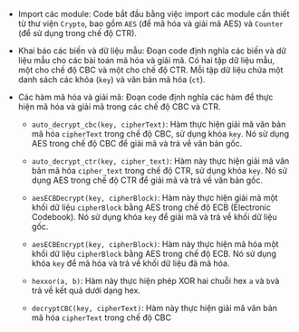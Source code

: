 * Import các module: Code bắt đầu bằng việc import các module cần thiết từ thư viện `Crypto`, bao gồm `AES` (để mã hóa và giải mã AES) và `Counter` (để sử dụng trong chế độ CTR).

* Khai báo các biến và dữ liệu mẫu: Đoạn code định nghĩa các biến và dữ liệu mẫu cho các bài toán mã hóa và giải mã. Có hai tập dữ liệu mẫu, một cho chế độ CBC và một cho chế độ CTR. Mỗi tập dữ liệu chứa một danh sách các khóa (`key`) và văn bản mã hóa (`ct`).

* Các hàm mã hóa và giải mã: Đoạn code định nghĩa các hàm để thực hiện mã hóa và giải mã trong các chế độ CBC và CTR.
  * `auto_decrypt_cbc(key, cipherText)`: Hàm thực hiện giải mã văn bản mã hóa `cipherText` trong chế độ CBC, sử dụng khóa `key`. Nó sử dụng AES trong chế độ CBC để giải mã và trả về văn bản gốc.
  
  * `auto_decrypt_ctr(key, cipher_text)`: Hàm này thực hiện giải mã văn bản mã hóa `cipher_text` trong chế độ CTR, sử dụng khóa `key`. Nó sử dụng AES trong chế độ CTR để giải mã và trả về văn bản gốc.

  * `aesECBDecrypt(key, cipherBlock)`: Hàm này thực hiện giải mã một khối dữ liệu `cipherBlock` bằng AES trong chế độ ECB (Electronic Codebook). Nó sử dụng khóa `key` để giải mã và trả về khối dữ liệu gốc.

  * `aesECBEncrypt(key, cipherBlock)`: Hàm này thực hiện mã hóa một khối dữ liệu `cipherBlock` bằng AES trong chế độ ECB. Nó sử dụng khóa `key` để mã hóa và trả về khối dữ liệu đã mã hóa.

  * `hexxor(a, b)`: Hàm này thực hiện phép XOR hai chuỗi hex `a` và `b`và trả về kết quả dưới dạng hex.

  * `decryptCBC(key, cipherText)`: Hàm này thực hiện giải mã văn bản mã hóa `cipherText` trong chế độ CBC